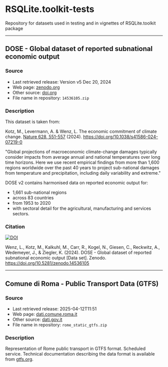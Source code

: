 # RSQLite.toolkit-tests
Repository for datasets used in testing and in vignettes of RSQLite.toolkit package

----

## DOSE - Global dataset of reported subnational economic output

### Source
- Last retrieved release: Version v5 Dec 20, 2024
- Web page: [zenodo.org](https://zenodo.org/records/14536105)
- Other source: [doi.org](https://doi.org/10.5281/zenodo.14536105)
- File name in repository: `14536105.zip`

### Description
This dataset is taken from:

Kotz, M., Levermann, A. & Wenz, L. The economic commitment of climate change. 
[Nature 628, 551-557](https://rdcu.be/ehsYP) (2024). https://doi.org/10.1038/s41586-024-07219-0

"Global projections of macroeconomic climate-change damages typically consider 
impacts from average annual and national temperatures over long time horizons. 
Here we use recent empirical findings from more than 1,600 regions worldwide over 
the past 40 years to project sub-national damages from temperature and precipitation, 
including daily variability and extreme."

DOSE v2 contains harmonised data on reported economic output for:
- 1,661 sub-national regions
- across 83 countries
- from 1953 to 2020
- with sectoral detail for the agricultural, manufacturing and services sectors.

### Citation
[![DOI](https://zenodo.org/badge/DOI/10.5281/zenodo.14536105.svg)](https://doi.org/10.5281/zenodo.14536105)

Wenz, L., Kotz, M., Kalkuhl, M., Carr, R., Kogel, N., Giesen, C., Reckwitz, A., Wedemeyer, 
J., & Ziegler, K. (2024). DOSE - Global dataset of reported subnational economic output 
[Data set]. Zenodo. https://doi.org/10.5281/zenodo.14536105

----

## Comune di Roma - Public Transport Data (GTFS)

### Source
- Last retrieved release: 2025-04-12T11:51
- Web page: [dati.comune.roma.it](https://dati.comune.roma.it/catalog/dataset/c_h501-d-9000)
- Other source: [dati.gov.it](https://www.dati.gov.it/view-dataset/dataset?id=e7ed4798-e78b-4922-8af9-aa7e23297a10)
- File name in repository: `rome_static_gtfs.zip`

### Description
Representation of Rome public transport in GTFS format. Scheduled service.
Technical documentation describing the data format is available from [gtfs.org](https://gtfs.org/).
